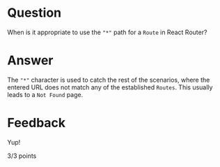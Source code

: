 # Question

When is it appropriate to use the `"*"` path for a `Route` in React Router?

# Answer
The `"*"` character is used to catch the rest of the scenarios, where the entered URL does not match any of the established `Routes`. This usually leads to a `Not Found` page.  

# Feedback

Yup!

3/3 points